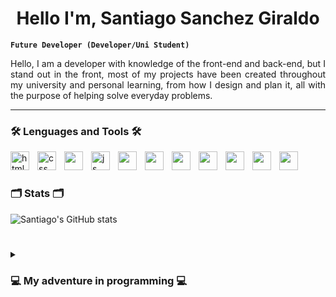 <h1 align="center">
    Hello I'm, Santiago Sanchez Giraldo
</h1>

**`Future Developer (Developer/Uni Student) `**

<p align="justify">
    Hello, I am a developer with knowledge of the front-end and back-end, but I stand out in the front, most of my projects have been created throughout my university and personal learning, from how I design and plan it, all with the purpose of helping solve everyday problems.
</p>

---

### 🛠️ Lenguages and Tools 🛠️
<img align="left" alt="html" width="30px" style="padding-right: 10px;" src="https://cdn.jsdelivr.net/gh/devicons/devicon@latest/icons/html5/html5-original.svg">
<img align="left" alt="css" width="30px" style="padding-right: 10px;" src="https://cdn.jsdelivr.net/gh/devicons/devicon@latest/icons/css3/css3-original.svg">
<img align="left" alt="" width="30px" style="padding-right: 10px;" src="https://cdn.jsdelivr.net/gh/devicons/devicon@latest/icons/javascript/javascript-original.svg">
<img align="left" alt="js" width="30px" style="padding-right: 10px;" src="https://cdn.jsdelivr.net/gh/devicons/devicon@latest/icons/react/react-original.svg">
<img align="left" alt="" width="30px" style="padding-right: 10px;" src="https://cdn.jsdelivr.net/gh/devicons/devicon@latest/icons/vitejs/vitejs-original.svg">
<img align="left" alt="" width="30px" style="padding-right: 10px;" src="https://cdn.jsdelivr.net/gh/devicons/devicon@latest/icons/angularjs/angularjs-original.svg">
<img align="left" alt="" width="30px" style="padding-right: 10px;" src="hhttps://cdn.jsdelivr.net/gh/devicons/devicon@latest/icons/php/php-original.svg">
<img align="left" alt="" width="30px" style="padding-right: 10px;" src="https://cdn.jsdelivr.net/gh/devicons/devicon@latest/icons/java/java-original.svg">
<img align="left" alt="" width="30px" style="padding-right: 10px;" src="https://cdn.jsdelivr.net/gh/devicons/devicon@latest/icons/python/python-original.svg">
<img align="left" alt="" width="30px" style="padding-right: 10px;" src="https://cdn.jsdelivr.net/gh/devicons/devicon@latest/icons/mongodb/mongodb-original.svg">
<img align="left" alt="" width="30px" style="padding-right: 10px;" src="https://cdn.jsdelivr.net/gh/devicons/devicon@latest/icons/mysql/mysql-original.svg">
<br />

#

### 🗂️ Stats 🗂️
![Santiago's GitHub stats](https://github-readme-stats.vercel.app/api?username=santiagosanchezgiraldo&show_icons=true&theme=algolia)

#

<details>
    <summary><h3> 💻 My adventure in programming 💻</h3></summary>
        I started my programming adventure since I was in high school. Which gave me a lot of desire and passion for coding, after graduating I began to pursue my dream of being a full stack developer. Then I enrolled in the Pascual Bravo University Institution to obtain my degree in Technology and then in Engineering. Here I am, completing this path of abundant learning and I know that I will achieve it.